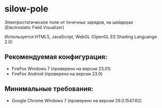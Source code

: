 silow-pole
==========

Электростатическое поле от точечных зарядов, на шейдерах (Electrostatic Field Visualizer)

Используется HTML5, JavaScript, WebGL (OpenGL ES Shading Languange 2.0)


Рекомендуемая конфигурация:
----------

  + FireFox         Windows 7   (проверено на версии 23.01)
  + FireFox         Android     (проверено на версии 23.0)
  
  
Минимальные требования:
----------

  + Google Chrome   Windows 7   (проверено на версии 29.0.1547.62)
